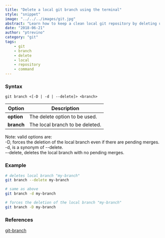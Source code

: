 ```yaml
---
title: "Delete a local git branch using the terminal"
style: "snippet"
image: "../../../images/git.jpg"
abstract: "Learn how to keep a clean local git repository by deleting unwanted or old branches"
date: "2018-06-21"
author: "ptrevino"
category: "git"
tags:
    - git
    - branch
    - delete
    - local
    - repository
    - command
---
```


<!-- start:abstract -->

### Syntax

```
git branch <[-D | -d | --delete]> <branch> 
```

| Option     | Description                     |
| ---------- | ------------------------------- |
| **option** | The delete option to be used.   |
| **branch** | The local branch to be deleted. |

Note: valid options are:  
-D, forces the deletion of the local branch even if there are pending merges.  
-d, is a synonym of --delete.  
--delete, deletes the local branch with no pending merges.  

<!-- end:abstract -->  

### Example

```bash
# deletes local branch "my-branch"
git branch --delete my-branch

# same as above
git branch -d my-branch

# forces the deletion of the local branch "my-branch"
git branch -D my-branch
```

### References
[git-branch](https://git-scm.com/docs/git-branch) 

